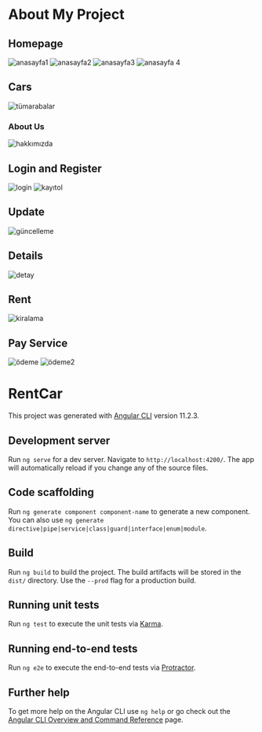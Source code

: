 # About My Project
## Homepage
![anasayfa1](https://user-images.githubusercontent.com/77547100/114069605-d8d91d80-98a7-11eb-9d74-a7effe1eb9c0.png)
![anasayfa2](https://user-images.githubusercontent.com/77547100/114069798-0c1bac80-98a8-11eb-9922-5ebbf40395cf.png)
![anasayfa3](https://user-images.githubusercontent.com/77547100/114069929-2eadc580-98a8-11eb-8c9a-1994ad00268c.png)
![anasayfa 4](https://user-images.githubusercontent.com/77547100/114069940-31a8b600-98a8-11eb-835c-20323eba25b4.png)

## Cars
![tümarabalar](https://user-images.githubusercontent.com/77547100/114070099-5735bf80-98a8-11eb-9916-ea67e68d83a7.png)
### About Us
![hakkımızda](https://user-images.githubusercontent.com/77547100/114070105-57ce5600-98a8-11eb-9c67-8f8b341f5ed5.png)
## Login and Register
![login](https://user-images.githubusercontent.com/77547100/114070109-58ff8300-98a8-11eb-8326-48667a4e6f72.png)
![kayıtol](https://user-images.githubusercontent.com/77547100/114070113-59981980-98a8-11eb-9624-239ef90aac69.png)
## Update
![güncelleme ](https://user-images.githubusercontent.com/77547100/114070118-5ac94680-98a8-11eb-8015-c9655c943363.png)
## Details
![detay](https://user-images.githubusercontent.com/77547100/114070130-5bfa7380-98a8-11eb-9e3f-cff7bf9008f6.png)
## Rent
![kiralama](https://user-images.githubusercontent.com/77547100/114070139-5e5ccd80-98a8-11eb-9c82-4e03980ffda4.png)
## Pay Service
![ödeme](https://user-images.githubusercontent.com/77547100/114070146-5f8dfa80-98a8-11eb-84a9-58cb903ff1be.png)
![ödeme2](https://user-images.githubusercontent.com/77547100/114070151-6157be00-98a8-11eb-8c71-be8e5b58f63c.png)
# RentCar

This project was generated with [Angular CLI](https://github.com/angular/angular-cli) version 11.2.3.

## Development server

Run `ng serve` for a dev server. Navigate to `http://localhost:4200/`. The app will automatically reload if you change any of the source files.

## Code scaffolding

Run `ng generate component component-name` to generate a new component. You can also use `ng generate directive|pipe|service|class|guard|interface|enum|module`.

## Build

Run `ng build` to build the project. The build artifacts will be stored in the `dist/` directory. Use the `--prod` flag for a production build.

## Running unit tests

Run `ng test` to execute the unit tests via [Karma](https://karma-runner.github.io).

## Running end-to-end tests

Run `ng e2e` to execute the end-to-end tests via [Protractor](http://www.protractortest.org/).

## Further help

To get more help on the Angular CLI use `ng help` or go check out the [Angular CLI Overview and Command Reference](https://angular.io/cli) page.
